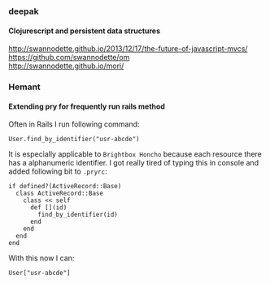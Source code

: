 ### deepak

#### Clojurescript and persistent data structures

http://swannodette.github.io/2013/12/17/the-future-of-javascript-mvcs/  
https://github.com/swannodette/om  
http://swannodette.github.io/mori/  

### Hemant

#### Extending pry for frequently run rails method

Often in Rails I run following command:

    User.find_by_identifier("usr-abcde")

It is especially applicable to `Brightbox Honcho` because each resource there has
a alphanumeric identifier. I got really tired of typing this in console and added following
bit to `.pryrc`:

    if defined?(ActiveRecord::Base)
      class ActiveRecord::Base
        class << self
          def [](id)
            find_by_identifier(id)
          end
        end
      end
    end

With this now I can:

    User["usr-abcde"]
    
    
